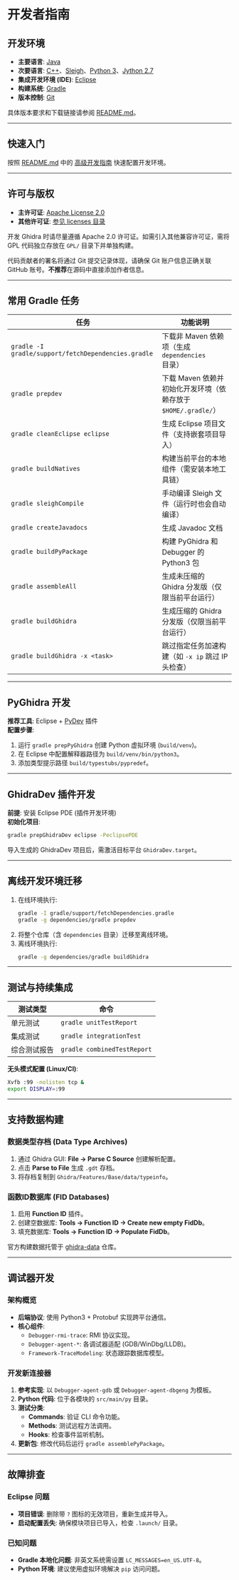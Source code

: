 # 开发者指南

## 开发环境
* **主要语言**: [Java][java]
* **次要语言**: [C++][cpp]、[Sleigh][sleigh]、[Python 3][python]、[Jython 2.7][jython]
* **集成开发环境 (IDE)**: [Eclipse][eclipse]
* **构建系统**: [Gradle][gradle]
* **版本控制**: [Git][git]

具体版本要求和下载链接请参阅 [README.md](README.md)。

---

## 快速入门
按照 [README.md](README.md) 中的 [高级开发指南](README.md#高级开发) 快速配置开发环境。

---

## 许可与版权
* **主许可证**: [Apache License 2.0][apache]
* **其他许可证**: [参见 licenses 目录](licenses)

开发 Ghidra 时请尽量遵循 Apache 2.0 许可证。如需引入其他兼容许可证，需将 GPL 代码独立存放在 `GPL/` 目录下并单独构建。

代码贡献者的署名将通过 Git 提交记录体现，请确保 Git 账户信息正确关联 GitHub 账号。**不推荐**在源码中直接添加作者信息。

---

## 常用 Gradle 任务
| 任务                                      | 功能说明                                                                 |
|------------------------------------------|--------------------------------------------------------------------------|
| `gradle -I gradle/support/fetchDependencies.gradle` | 下载非 Maven 依赖项（生成 `dependencies` 目录）                          |
| `gradle prepdev`                         | 下载 Maven 依赖并初始化开发环境（依赖存放于 `$HOME/.gradle/`）            |
| `gradle cleanEclipse eclipse`            | 生成 Eclipse 项目文件（支持嵌套项目导入）                                |
| `gradle buildNatives`                    | 构建当前平台的本地组件（需安装本地工具链）                                |
| `gradle sleighCompile`                   | 手动编译 Sleigh 文件（运行时也会自动编译）                               |
| `gradle createJavadocs`                  | 生成 Javadoc 文档                                                        |
| `gradle buildPyPackage`                  | 构建 PyGhidra 和 Debugger 的 Python3 包                                  |
| `gradle assembleAll`                     | 生成未压缩的 Ghidra 分发版（仅限当前平台运行）                           |
| `gradle buildGhidra`                     | 生成压缩的 Ghidra 分发版（仅限当前平台运行）                             |
| `gradle buildGhidra -x <task>`           | 跳过指定任务加速构建（如 `-x ip` 跳过 IP 头检查）                        |

---

## PyGhidra 开发
**推荐工具**: Eclipse + [PyDev][pydev] 插件  
**配置步骤**:
1. 运行 `gradle prepPyGhidra` 创建 Python 虚拟环境 (`build/venv`)。
2. 在 Eclipse 中配置解释器路径为 `build/venv/bin/python3`。
3. 添加类型提示路径 `build/typestubs/pypredef`。

---

## GhidraDev 插件开发
**前提**: 安装 Eclipse PDE (插件开发环境)  
**初始化项目**:  
```bash
gradle prepGhidraDev eclipse -PeclipsePDE
```
导入生成的 GhidraDev 项目后，需激活目标平台 `GhidraDev.target`。

---

## 离线开发环境迁移
1. 在线环境执行:  
   ```bash
   gradle -I gradle/support/fetchDependencies.gradle
   gradle -g dependencies/gradle prepdev
   ```
2. 将整个仓库（含 `dependencies` 目录）迁移至离线环境。
3. 离线环境执行:  
   ```bash
   gradle -g dependencies/gradle buildGhidra
   ```

---

## 测试与持续集成
| 测试类型                 | 命令                          |
|-------------------------|-------------------------------|
| 单元测试                | `gradle unitTestReport`       |
| 集成测试                | `gradle integrationTest`      |
| 综合测试报告            | `gradle combinedTestReport`   |

**无头模式配置 (Linux/CI)**:
```bash
Xvfb :99 -nolisten tcp &
export DISPLAY=:99
```

---

## 支持数据构建
### 数据类型存档 (Data Type Archives)
1. 通过 Ghidra GUI: **File -> Parse C Source** 创建解析配置。
2. 点击 **Parse to File** 生成 `.gdt` 存档。
3. 将存档复制到 `Ghidra/Features/Base/data/typeinfo`。

### 函数ID数据库 (FID Databases)
1. 启用 **Function ID** 插件。
2. 创建空数据库: **Tools -> Function ID -> Create new empty FidDb**。
3. 填充数据库: **Tools -> Function ID -> Populate FidDb**。

官方构建数据托管于 [ghidra-data][ghidra-data] 仓库。

---

## 调试器开发
### 架构概览
- **后端协议**: 使用 Python3 + Protobuf 实现跨平台通信。
- **核心组件**: 
  - `Debugger-rmi-trace`: RMI 协议实现。
  - `Debugger-agent-*`: 各调试器适配 (GDB/WinDbg/LLDB)。
  - `Framework-TraceModeling`: 状态跟踪数据库模型。

### 开发新连接器
1. **参考实现**: 以 `Debugger-agent-gdb` 或 `Debugger-agent-dbgeng` 为模板。
2. **Python 代码**: 位于各模块的 `src/main/py` 目录。
3. **测试分类**: 
   - **Commands**: 验证 CLI 命令功能。
   - **Methods**: 测试远程方法调用。
   - **Hooks**: 检查事件监听机制。
4. **更新包**: 修改代码后运行 `gradle assemblePyPackage`。

---

## 故障排查
### Eclipse 问题
- **项目错误**: 删除带 `?` 图标的无效项目，重新生成并导入。
- **启动配置丢失**: 确保模块项目已导入，检查 `.launch/` 目录。

### 已知问题
- **Gradle 本地化问题**: 非英文系统需设置 `LC_MESSAGES=en_US.UTF-8`。
- **Python 环境**: 建议使用虚拟环境解决 `pip` 访问问题。

[java]: https://dev.java
[cpp]: https://isocpp.org
[sleigh]: https://htmlpreview.github.io/?https://github.com/NationalSecurityAgency/ghidra/blob/stable/GhidraDocs/languages/index.html
[python]: https://www.python.org
[venv]: https://docs.python.org/3/tutorial/venv.html
[jython]: https://www.jython.org
[eclipse]: https://www.eclipse.org/downloads/
[pydev]: https://www.pydev.org
[gradle]: https://gradle.org
[git]: https://git-scm.com
[apache]: https://www.apache.org/licenses/LICENSE-2.0
[fork]: https://docs.github.com/en/get-started/quickstart/fork-a-repo
[ghidra-data]: https://github.com/NationalSecurityAgency/ghidra-data
[DbgGuide]: DebuggerDevGuide.md
